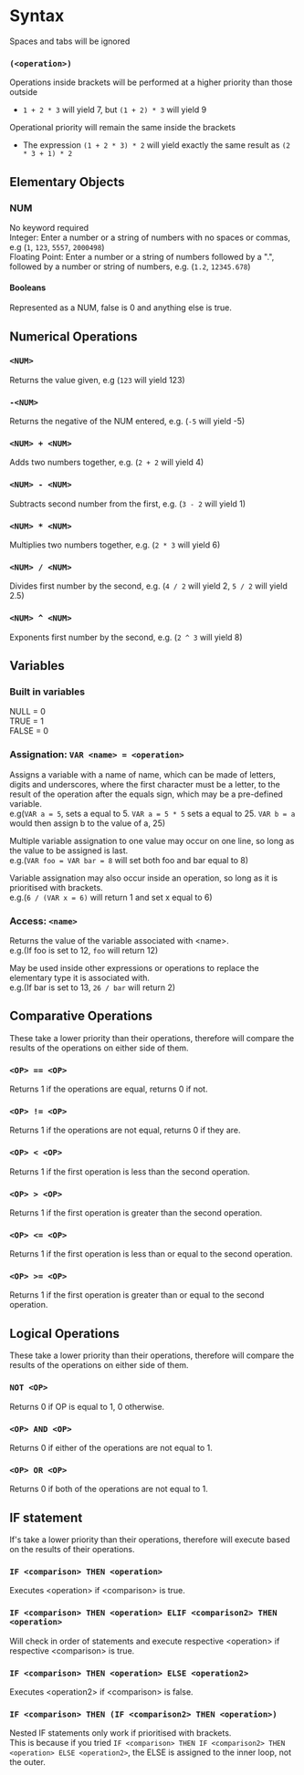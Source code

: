 # Syntax

Spaces and tabs will be ignored  

### `(<operation>)`
Operations inside brackets will be performed at a higher priority than those outside  
- `1 + 2 * 3` will yield 7, but `(1 + 2) * 3` will yield 9  

Operational priority will remain the same inside the brackets  
- The expression `(1 + 2 * 3) * 2` will yield exactly the same result as `(2 * 3 + 1) * 2`

## Elementary Objects
### NUM
No keyword required  
Integer: Enter a number or a string of numbers with no spaces or commas, e.g (`1`, `123`, `5557`, `2000498`)  
Floating Point: Enter a number or a string of numbers followed by a ".", followed by a number or string of numbers, e.g. (`1.2`, `12345.678`)

#### Booleans
Represented as a NUM, false is 0 and anything else is true.

## Numerical Operations

### `<NUM>`
Returns the value given, e.g (`123` will yield 123)

### `-<NUM>`
Returns the negative of the NUM entered, e.g. (`-5` will yield -5)

### `<NUM> + <NUM>`
Adds two numbers together, e.g. (`2 + 2` will yield 4)

### `<NUM> - <NUM>`
Subtracts second number from the first, e.g. (`3 - 2` will yield 1)

### `<NUM> * <NUM>`
Multiplies two numbers together, e.g. (`2 * 3` will yield 6)

### `<NUM> / <NUM>`
Divides first number by the second, e.g. (`4 / 2` will yield 2, `5 / 2` will yield 2.5)

### `<NUM> ^ <NUM>`
Exponents first number by the second, e.g. (`2 ^ 3` will yield 8)

## Variables

### Built in variables
NULL = 0  
TRUE = 1  
FALSE = 0

### Assignation: `VAR <name> = <operation>`

Assigns a variable with a name of name, which can be made of letters, digits and underscores, where the first character must be a letter, to the result of the operation after the equals sign, which may be a pre-defined variable.  
e.g(`VAR a = 5`, sets a equal to 5. `VAR a = 5 * 5` sets a equal to 25. `VAR b = a` would then assign b to the value of a, 25)

Multiple variable assignation to one value may occur on one line, so long as the value to be assigned is last.  
e.g.(`VAR foo = VAR bar = 8` will set both foo and bar equal to 8)

Variable assignation may also occur inside an operation, so long as it is prioritised with brackets.  
e.g.(`6 / (VAR x = 6)` will return 1 and set x equal to 6)

### Access: `<name>`

Returns the value of the variable associated with &lt;name&gt;.  
e.g.(If foo is set to 12, `foo` will return 12)

May be used inside other expressions or operations to replace the elementary type it is associated with.  
e.g.(If bar is set to 13, `26 / bar` will return 2)

## Comparative Operations

These take a lower priority than their operations, therefore will compare the results of the operations on either side of them.

### `<OP> == <OP>`
Returns 1 if the operations are equal, returns 0 if not.

### `<OP> != <OP>`
Returns 1 if the operations are not equal, returns 0 if they are.

### `<OP> < <OP>`
Returns 1 if the first operation is less than the second operation.

### `<OP> > <OP>`
Returns 1 if the first operation is greater than the second operation.

### `<OP> <= <OP>`
Returns 1 if the first operation is less than or equal to the second operation.

### `<OP> >= <OP>`
Returns 1 if the first operation is greater than or equal to the second operation.

## Logical Operations

These take a lower priority than their operations, therefore will compare the results of the operations on either side of them.

### `NOT <OP>`
Returns 0 if OP is equal to 1, 0 otherwise.

### `<OP> AND <OP>`
Returns 0 if either of the operations are not equal to 1.

### `<OP> OR <OP>`
Returns 0 if both of the operations are not equal to 1.

## IF statement

If's take a lower priority than their operations, therefore will execute based on the results of their operations.

### `IF <comparison> THEN <operation>`
Executes &lt;operation&gt; if &lt;comparison&gt; is true.

### `IF <comparison> THEN <operation> ELIF <comparison2> THEN <operation>`
Will check in order of statements and execute respective &lt;operation&gt; if respective &lt;comparison&gt; is true.

### `IF <comparison> THEN <operation> ELSE <operation2>`
Executes &lt;operation2&gt; if &lt;comparison&gt; is false.

### `IF <comparison> THEN (IF <comparison2> THEN <operation>)`
Nested IF statements only work if prioritised with brackets.  
This is because if you tried `IF <comparison> THEN IF <comparison2> THEN <operation> ELSE <operation2>`, the ELSE is assigned to the inner loop, not the outer.
